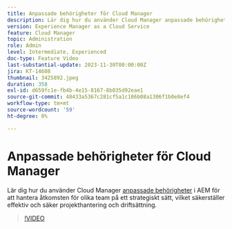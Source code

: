 ```yaml
---
title: Anpassade behörigheter för Cloud Manager
description: Lär dig hur du använder Cloud Manager anpassade behörigheter i AEM för att strategiskt hantera åtkomsten för olika team, vilket säkerställer effektiv och säker projekthantering och driftsättning.
version: Experience Manager as a Cloud Service
feature: Cloud Manager
topic: Administration
role: Admin
level: Intermediate, Experienced
doc-type: Feature Video
last-substantial-update: 2023-11-30T00:00:00Z
jira: KT-14608
thumbnail: 3425892.jpeg
duration: 358
exl-id: d659fc1e-fb4b-4e15-8167-8b035d92eae1
source-git-commit: 48433a5367c281cf5a1c106b08a1306f1b0e8ef4
workflow-type: tm+mt
source-wordcount: '59'
ht-degree: 0%

---
```


# Anpassade behörigheter för Cloud Manager

Lär dig hur du använder Cloud Manager [anpassade behörigheter](https://experienceleague.adobe.com/docs/experience-manager-cloud-manager/content/requirements/custom-permissions.html) i AEM för att hantera åtkomsten för olika team på ett strategiskt sätt, vilket säkerställer effektiv och säker projekthantering och driftsättning.

>[!VIDEO](https://video.tv.adobe.com/v/3425892/?learn=on)
